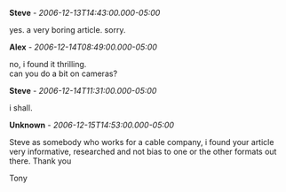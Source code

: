 **Steve** - *2006-12-13T14:43:00.000-05:00*

yes. a very boring article. sorry.

**Alex** - *2006-12-14T08:49:00.000-05:00*

no, i found it thrilling.  
can you do a bit on cameras?

**Steve** - *2006-12-14T11:31:00.000-05:00*

i shall.

**Unknown** - *2006-12-15T14:53:00.000-05:00*

Steve as somebody who works for a cable company, i found your article very informative, researched and not bias to one or the other formats out there. Thank you   
  
Tony

